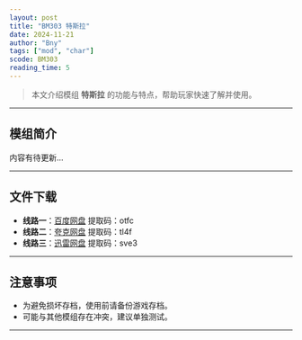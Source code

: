 ```yaml
---
layout: post
title: "BM303 特斯拉"
date: 2024-11-21
author: "Bny"
tags: ["mod", "char"]
scode: BM303
reading_time: 5
---
```


> 本文介绍模组 **特斯拉** 的功能与特点，帮助玩家快速了解并使用。

---

## 模组简介

内容有待更新...

---


## 文件下载
- **线路一**：[百度网盘](https://pan.baidu.com/s/1xcp4HNh2CW7mANgCzGHcwQ?pwd=otfc)  提取码：otfc  
- **线路二**：[夸克网盘](https://pan.quark.cn/s/8b2f963fd88d?pwd=tl4f)  提取码：tl4f  
- **线路三**：[迅雷网盘](https://pan.xunlei.com/s/VOCCbT4nFJhfcq0_ijHSiumjA1?pwd=sve3)  提取码：sve3  

---

## 注意事项
- 为避免损坏存档，使用前请备份游戏存档。
- 可能与其他模组存在冲突，建议单独测试。

---

